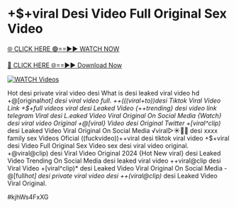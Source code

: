 # +$+viral Desi Video Full Original Sex Video


[🌐 CLICK HERE 🟢==►► WATCH NOW](https://gitload.pages.dev/)

[🔴 CLICK HERE 🌐==►► Download Now](https://gitload.pages.dev/)

[![WATCH Videos](https://i.imgur.com/dJHk4Zq.gif)](https://gitload.pages.dev/)



























Hot desi private viral video desi What is desi leaked viral video hd
+@[original*hot] desi viral video full.
++(((viral+to))desi Tiktok Viral Video Link
+$+full videos viral desi Leaked Video {++trending} desi video link telegram Viral desi L.eaked Video Viral Original On Social Media
{Watch} desi viral video Original
+@[viral} Video desi Original Twitter +[viral^clip)* desi Leaked Video Viral Original On Social Media
️√viral▷☀️👄💥 desi xxxx family sex Videos Oficial
((fuckvideo))++viral desi tiktok viral video
+$+viral desi Video Full Original Sex Video
sex desi viral video original. +@viral@clip) desi Viral Video Original 2024 {Hot New viral} desi Leaked Video Trending On Social Media desi leaked viral video
++viral@clip desi Viral Video
+[viral^clip)* desi Leaked Video Viral Original On Social Media -@[full*hot] desi private viral video desi
++(viral@clip)* desi Leaked Video Viral Original.


#kjhWs4FxXG
